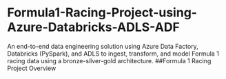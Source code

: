 # Formula1-Racing-Project-using-Azure-Databricks-ADLS-ADF
An end-to-end data engineering solution using Azure Data Factory, Databricks (PySpark), and ADLS to ingest, transform, and model Formula 1 racing data using a bronze-silver-gold architecture.
##Formula 1 Racing Project Overview
